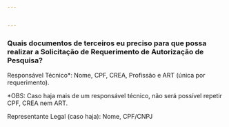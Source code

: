 ```yaml
---


---
```


<h3 id="quais-documentos-de-terceiros-eu-preciso-para-que-possa-realizar-a-solicitação-de-requerimento-de-autorização-de-pesquisa">Quais documentos de terceiros eu preciso para que possa realizar a Solicitação de Requerimento de Autorização de Pesquisa?</h3>
<p>Responsável Técnico*: Nome, CPF, CREA, Profissão e ART (única por requerimento).</p>
<p>*OBS: Caso haja mais de um responsável técnico, não será possível repetir CPF, CREA nem ART.</p>
<p>Representante Legal (caso haja): Nome, CPF/CNPJ</p>

